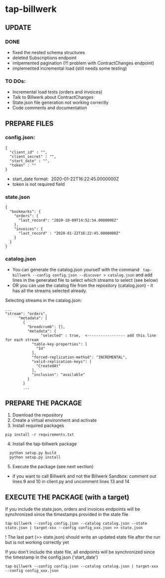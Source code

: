 # tap-billwerk

## UPDATE
### DONE
- fixed the nested schema structures
- deleted Subscriptions endpoint
- imlpemented pagination (!!! problem with ContractChanges endpoint)
- implemented incremental load (still needs some testing)

### TO DOs:
- Incremental load tests (orders and invoices)
- Talk to Billwerk about ContractChanges
- State.json file generation not working correctly
- Code comments and documentation


## PREPARE FILES
### config.json:
```
{
  "client_id" : "",
  "client_secret" : "",
  "start_date" : "",
  "token" : ""
}
```
- start_date format:  2020-01-22T16:22:45.0000000Z
- token is not required field

### state.json
```
{
  "bookmarks": {
    "orders": {
      "last_record": "2020-10-09T14:52:54.0000000Z"
    },
    "invoices": {
      "last_record" : "2020-01-22T16:22:45.0000000Z"
    }
  }
}
```
### catalog.json
- You can generate the catalog.json yourself with the command
  ```tap-billwerk --config config.json --discover > catalog.json```
and add lines in the generated file to select which streams to select (see below)
- OR
you can use the catalog file from the repository (catalog.json) - it has all the streams selected already. 

Selecting streams in the catalog.json:
```
...
"stream": "orders",
      "metadata": [
        {
          "breadcrumb": [],
          "metadata": {
		        "selected" : true,  <----------------- add this line for each stream
            "table-key-properties": [
              "Id"
            ],
            "forced-replication-method": "INCREMENTAL",
            "valid-replication-keys": [
              "CreatedAt"
            ],
            "inclusion": "available"
          }
        }
        ...
```

## PREPARE THE PACKAGE
1. Download the repository
2. Create a virtual environment and activate
3. Install required packages
```
pip install -r requirements.txt
```
4. Install the tap-billwerk package
```
  python setup.py build
  python setup.py install
  ```
5. Execute the package (see next section) 
 - if you want to call Billwerk and not the Billwerk Sandbox: comment out lines 9 and 10 in client.py and uncomment lines 13 and 14

## EXECUTE THE PACKAGE (with a target)
If you include the state.json, orders and invoices endpoints will be synchronized since the timestamps provided in the state file
```
tap-billwerk --config config.json --catalog catalog.json --state state.json | target-xxx --config config_xxx.json >> state.json
```
! The last part (>> state.json) should write an updated state file after the run but is not working correctly yet

If you don't include the state file, all endpoints will be synchronized since the timestamp in the config.json ('start_date')
```
tap-billwerk --config config.json --catalog catalog.json | target-xxx --config config_xxx.json 
```

